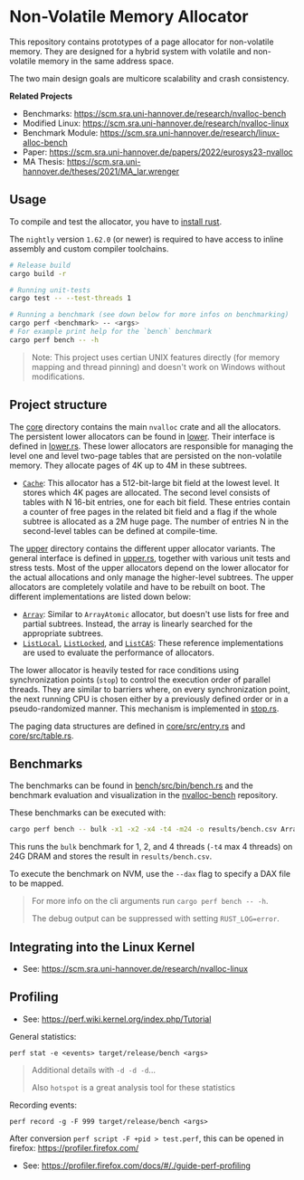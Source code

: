 # Non-Volatile Memory Allocator

This repository contains prototypes of a page allocator for non-volatile memory.
They are designed for a hybrid system with volatile and non-volatile memory in the same address space.

The two main design goals are multicore scalability and crash consistency.

**Related Projects**
- Benchmarks: https://scm.sra.uni-hannover.de/research/nvalloc-bench
- Modified Linux: https://scm.sra.uni-hannover.de/research/nvalloc-linux
- Benchmark Module: https://scm.sra.uni-hannover.de/research/linux-alloc-bench
- Paper: https://scm.sra.uni-hannover.de/papers/2022/eurosys23-nvalloc
- MA Thesis: https://scm.sra.uni-hannover.de/theses/2021/MA_lar.wrenger


## Usage

To compile and test the allocator, you have to [install rust](https://www.rust-lang.org/learn/get-started).

The `nightly` version `1.62.0` (or newer) is required to have access to inline assembly and custom compiler toolchains.

```sh
# Release build
cargo build -r

# Running unit-tests
cargo test -- --test-threads 1

# Running a benchmark (see down below for more infos on benchmarking)
cargo perf <benchmark> -- <args>
# For example print help for the `bench` benchmark
cargo perf bench -- -h
```

> Note: This project uses certian UNIX features directly (for memory mapping and thread pinning) and doesn't work on Windows without modifications.

## Project structure

The [core](core/) directory contains the main `nvalloc` crate and all the allocators.
The persistent lower allocators can be found in [lower](core/src/lower/).
Their interface is defined in [lower.rs](core/src/lower.rs).
These lower allocators are responsible for managing the level one and level two-page tables that are persisted on the non-volatile memory.
They allocate pages of 4K up to 4M in these subtrees.

- [`Cache`](core/src/lower/cache.rs): This allocator has a 512-bit-large bit field at the lowest level. It stores which 4K pages are allocated. The second level consists of tables with N 16-bit entries, one for each bit field. These entries contain a counter of free pages in the related bit field and a flag if the whole subtree is allocated as a 2M huge page.
The number of entries N in the second-level tables can be defined at compile-time.

The [upper](core/src/upper/) directory contains the different upper allocator variants.
The general interface is defined in [upper.rs](core/src/upper.rs), together with various unit tests and stress tests.
Most of the upper allocators depend on the lower allocator for the actual allocations and only manage the higher-level subtrees.
The upper allocators are completely volatile and have to be rebuilt on boot.
The different implementations are listed down below:

- [`Array`](core/src/upper/array.rs): Similar to `ArrayAtomic` allocator, but doesn't use lists for free and partial subtrees. Instead, the array is linearly searched for the appropriate subtrees.
- [`ListLocal`](core/src/upper/list_local.rs), [`ListLocked`](core/src/upper/list_locked.rs), and [`ListCAS`](core/src/upper/list_cas.rs): These reference implementations are used to evaluate the performance of allocators.

The lower allocator is heavily tested for race conditions using synchronization points (`stop`) to control the execution order of parallel threads.
They are similar to barriers where, on every synchronization point, the next running CPU is chosen either by a previously defined order or in a pseudo-randomized manner.
This mechanism is implemented in [stop.rs](core/src/stop.rs).

The paging data structures are defined in [core/src/entry.rs](core/src/entry.rs) and [core/src/table.rs](core/src/table.rs).

## Benchmarks

The benchmarks can be found in [bench/src/bin/bench.rs](bench/src/bin/bench.rs) and the benchmark evaluation and visualization in the [nvalloc-bench](https://scm.sra.uni-hannover.de/research/nvalloc-bench) repository.

These benchmarks can be executed with:

```bash
cargo perf bench -- bulk -x1 -x2 -x4 -t4 -m24 -o results/bench.csv ArrayAtomicA128
```

This runs the `bulk` benchmark for 1, 2, and 4 threads (`-t4` max 4 threads) on 24G DRAM and stores the result in `results/bench.csv`.

To execute the benchmark on NVM, use the `--dax` flag to specify a DAX file to be mapped.

> For more info on the cli arguments run `cargo perf bench -- -h`.
>
> The debug output can be suppressed with setting `RUST_LOG=error`.


## Integrating into the Linux Kernel

- See: https://scm.sra.uni-hannover.de/research/nvalloc-linux


## Profiling

- See: https://perf.wiki.kernel.org/index.php/Tutorial

General statistics:

```
perf stat -e <events> target/release/bench <args>
```

> Additional details with `-d -d -d`...
>
> Also `hotspot` is a great analysis tool for these statistics

Recording events:

```
perf record -g -F 999 target/release/bench <args>
```

After conversion `perf script -F +pid > test.perf`, this can be opened in firefox: https://profiler.firefox.com/

- See: https://profiler.firefox.com/docs/#/./guide-perf-profiling
